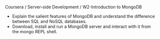 Coursera / Server-side Development / W2-Introduction to MongoDB
- Explain the salient features of MongoDB and understand the difference between SQL and NoSQL databases.
- Download, install and run a MongoDB server and interact with it from the mongo REPL shell.